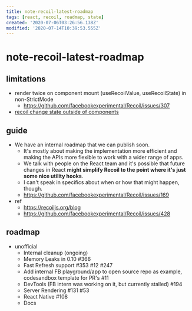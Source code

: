 ```yaml
---
title: note-recoil-latest-roadmap
tags: [react, recoil, roadmap, state]
created: '2020-07-06T03:26:56.138Z'
modified: '2020-07-14T10:39:53.555Z'
---
```


# note-recoil-latest-roadmap

## limitations

- render twice on component mount (useRecoilValue, useRecoilState) in non-StrictMode
  - https://github.com/facebookexperimental/Recoil/issues/307
- [recoil change state outside of components](https://github.com/facebookexperimental/Recoil/issues/410)

## guide

- We have an internal roadmap that we can publish soon. 
  - It's mostly about making the implementation more efficient and making the APIs more flexible to work with a wider range of apps.
  - We talk with people on the React team and it's possible that future changes in React **might simplify Recoil to the point where it's just some nice utility hooks**. 
  - I can't speak in specifics about when or how that might happen, though.
  - https://github.com/facebookexperimental/Recoil/issues/169
- ref  
  - https://recoiljs.org/blog
  - https://github.com/facebookexperimental/Recoil/issues/428

## roadmap

- unofficial
  - Internal cleanup (ongoing)
  - Memory Leaks in 0.10 #366
  - Fast Refresh support #353 #12 #247
  - Add internal FB playground/app to open source repo as example, codesandbox template for PR's #11
  - DevTools (FB intern was working on it, but currently stalled) #194
  - Server Rendering #131 #53
  - React Native #108
  - Docs
